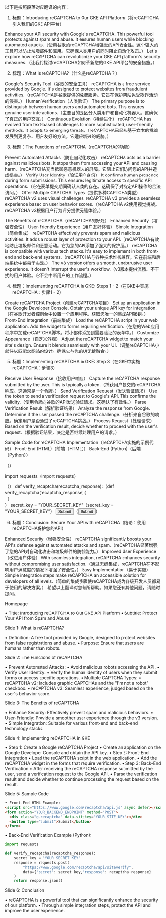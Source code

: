 以下是按照段落对应翻译的内容：
1. 标题：Introducing reCAPTCHA to Our GKE API Platform（将reCAPTCHA引入我们的GKE API平台）

Enhance your API security with Google's reCAPTCHA. This powerful tool protects against spam and abuse. It ensures human users while blocking automated attacks.（使用谷歌的reCAPTCHA增强您的API安全性。这个强大的工具可以防止垃圾邮件和滥用。它确保人类用户的同时阻止自动化攻击。）
Let's explore how reCAPTCHA can revolutionize your GKE API platform's security measures.（让我们探讨reCAPTCHA如何革新您的GKE API平台的安全措施。）

2. 标题：What is reCAPTCHA?（什么是reCAPTCHA？）

Google's Security Tool（谷歌的安全工具）
reCAPTCHA is a free service provided by Google. It's designed to protect websites from fraudulent activities.（reCAPTCHA是谷歌提供的免费服务。它旨在保护网站免受欺诈活动的侵害。）
Human Verification（人类验证）
The primary purpose is to distinguish between human users and automated bots. This ensures genuine user interactions.（主要目的是区分人类用户和自动化机器人。这确保了真正的用户交互。）
Continuous Evolution（持续进化）
reCAPTCHA has evolved from text-based challenges to more sophisticated, user-friendly methods. It adapts to emerging threats.（reCAPTCHA已经从基于文本的挑战发展到更复杂、用户友好的方法。它适应新兴的威胁。）

3. 标题：The Functions of reCAPTCHA（reCAPTCHA的功能）

Prevent Automated Attacks（防止自动化攻击）
reCAPTCHA acts as a barrier against malicious bots. It stops them from accessing your API and causing harm.（reCAPTCHA充当抵御恶意机器人的屏障。它阻止它们访问您的API并造成损害。）
Verify User Identity（验证用户身份）
It confirms human presence during form submissions. This ensures legitimate access to specific API operations.（它在表单提交期间确认人类的存在。这确保了对特定API操作的合法访问。）
Offer Multiple CAPTCHA Types（提供多种CAPTCHA类型）
reCAPTCHA v2 uses visual challenges. reCAPTCHA v3 provides a seamless experience based on user behavior scores.（reCAPTCHA v2使用视觉挑战。reCAPTCHA v3根据用户行为评分提供无缝体验。）

The Benefits of reCAPTCHA（reCAPTCHA的好处）
Enhanced Security（增强安全性）
User-Friendly Experience（用户友好体验）
Simple Integration（简单集成）
reCAPTCHA effectively prevents spam and malicious activities. It adds a robust layer of protection to your API.（reCAPTCHA有效地防止垃圾邮件和恶意活动。它为您的API添加了强大的保护层。）
reCAPTCHA is compatible with various tech stacks. It's easy to implement in both front-end and back-end systems.（reCAPTCHA与各种技术堆栈兼容。它在前端和后端系统中都易于实现。）
The v3 version offers a smooth, unobtrusive user experience. It doesn't interrupt the user's workflow.（v3版本提供流畅、不干扰的用户体验。它不会中断用户的工作流程。）

4. 标题：Implementing reCAPTCHA in GKE: Steps 1 - 2（在GKE中实施reCAPTCHA：步骤1 - 2）

Create reCAPTCHA Project（创建reCAPTCHA项目）
Set up an application in the Google Developer Console. Obtain your unique API key for integration.（在谷歌开发者控制台中设置一个应用程序。获取您唯一的集成API密钥。）
Front-End Integration（前端集成）
Load the reCAPTCHA script in your web application. Add the widget to forms requiring verification.（在您的Web应用程序中加载reCAPTCHA脚本。将小部件添加到需要验证的表单中。）
Customize Appearance（自定义外观）
Adjust the reCAPTCHA widget to match your site's design. Ensure it blends seamlessly with your UI.（调整reCAPTCHA小部件以匹配您网站的设计。确保它与您的UI无缝融合。）

5. 标题：Implementing reCAPTCHA in GKE: Step 3（在GKE中实施reCAPTCHA：步骤3）

Receive User Response（接收用户响应）
Capture the reCAPTCHA response submitted by the user. This is typically a token.（捕获用户提交的reCAPTCHA响应。这通常是一个令牌。）
Send Verification Request（发送验证请求）
Use the token to send a verification request to Google's API. This confirms the validity.（使用令牌向谷歌的API发送验证请求。这确认了有效性。）
Parse Verification Result（解析验证结果）
Analyze the response from Google. Determine if the user passed the reCAPTCHA challenge.（分析来自谷歌的响应。确定用户是否通过了reCAPTCHA挑战。）
Process Request（处理请求）
Based on the verification result, decide whether to proceed with the user's request.（根据验证结果，决定是否继续处理用户的请求。）

Sample Code for reCAPTCHA Implementation（reCAPTCHA实施的示例代码）
Front-End (HTML)（前端（HTML））
Back-End (Python)（后端（Python））

<script src="https://www.google.com/recaptcha/api.js" async defer></script>（<script src="https://www.google.com/recaptcha/api.js" async defer></script>）

import requests（import requests）

<form action="YOUR_BACKEND_ENDPOINT" method="POST">（<form action="YOUR_BACKEND_ENDPOINT" method="POST">）
def verify_recaptcha(recaptcha_response):（def verify_recaptcha(recaptcha_response):）
<div class="g-recaptcha" data-sitekey="YOUR_SITE_KEY"></div>（<div class="g-recaptcha" data-sitekey="YOUR_SITE_KEY"></div>）
secret_key = "YOUR_SECRET_KEY"（secret_key = "YOUR_SECRET_KEY"）
<button type="submit">Submit</button>（<button type="submit">Submit</button>）

6. 标题：Conclusion: Secure Your API with reCAPTCHA（结论：使用reCAPTCHA保护您的API）

Enhanced Security（增强安全性）
reCAPTCHA significantly boosts your API's defense against automated attacks and spam.（reCAPTCHA显著增强了您的API对自动化攻击和垃圾邮件的防御能力。）
Improved User Experience（改进用户体验）
With seamless integration, reCAPTCHA enhances security without compromising user satisfaction.（通过无缝集成，reCAPTCHA在不影响用户满意度的情况下增强了安全性。）
Easy Implementation（易于实施）
Simple integration steps make reCAPTCHA an accessible solution for developers of all levels.（简单的集成步骤使reCAPTCHA成为各级开发人员都易于使用的解决方案。）
希望以上翻译对您有所帮助。如果您还有其他问题，请随时提问。




Homepage

• Title: Introducing reCAPTCHA to Our GKE API Platform
• Subtitle: Protect Your API from Spam and Abuse

Slide 1: What is reCAPTCHA?

• Definition: A free tool provided by Google, designed to protect websites from false registrations and abuse.
• Purpose: Ensure that users are humans rather than robots.

Slide 2: The Functions of reCAPTCHA

• Prevent Automated Attacks:
    • Avoid malicious robots accessing the API.
• Verify User Identity:
    • Verify the human identity of users when they submit forms or access specific operations.
• Multiple CAPTCHA Types:
    • reCAPTCHA v2: Includes graphic CAPTCHAs and the "I'm not a robot" checkbox.
    • reCAPTCHA v3: Seamless experience, judged based on the user's behavior score.

Slide 3: The Benefits of reCAPTCHA

• Enhance Security: Effectively prevent spam and malicious behaviors.
• User-Friendly: Provide a smoother user experience through the v3 version.
• Simple Integration: Suitable for various front-end and back-end technology stacks.

Slide 4: Implementing reCAPTCHA in GKE

• Step 1: Create a Google reCAPTCHA Project
    • Create an application on the Google Developer Console and obtain the API key.
• Step 2: Front-End Integration
    • Load the reCAPTCHA script in the web application.
    • Add the reCAPTCHA widget in the forms that require verification.
• Step 3: Back-End Verification
    • After receiving the reCAPTCHA response submitted by the user, send a verification request to the Google API.
    • Parse the verification result and decide whether to continue processing the request based on the result.

Slide 5: Sample Code
```html
• Front-End HTML Example:
<script src="https://www.google.com/recaptcha/api.js" async defer></script>
<form action="YOUR_BACKEND_ENDPOINT" method="POST">
  <div class="g-recaptcha" data-sitekey="YOUR_SITE_KEY"></div>
  <button type="submit">Submit</button>
</form>
```
• Back-End Verification Example (Python):
```python
import requests

def verify_recaptcha(recaptcha_response):
    secret_key = "YOUR_SECRET_KEY"
    response = requests.post(
        "https://www.google.com/recaptcha/api/siteverify",
        data={'secret': secret_key,'response': recaptcha_response}
    )
    return response.json()
```

Slide 6: Conclusion

• reCAPTCHA is a powerful tool that can significantly enhance the security of our platform.
• Through simple integration steps, protect the API and improve the user experience. 
